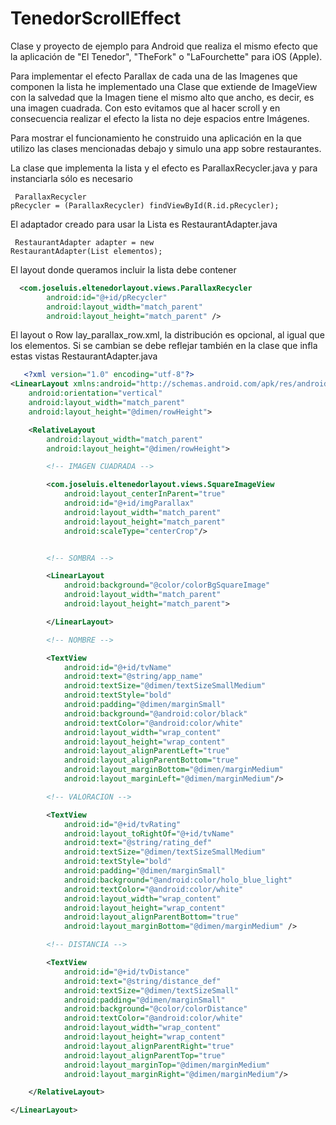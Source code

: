 # TenedorScrollEffect
Clase y proyecto de ejemplo para Android que realiza el mismo efecto que la aplicación de "El Tenedor", "TheFork" o "LaFourchette" para iOS (Apple). 

Para implementar el efecto Parallax de cada una de las Imagenes que componen la lista he implementado una Clase que extiende de ImageView con la salvedad que la Imagen tiene el mismo alto que ancho, es decir, es una imagen cuadrada. Con esto evitamos que al hacer scroll y en consecuencia realizar el efecto la lista no deje espacios entre Imágenes.

Para mostrar el funcionamiento he construido una aplicación en la que utilizo las clases mencionadas debajo y simulo una app sobre restaurantes.

La clase que implementa la lista y el efecto es ParallaxRecycler.java y para instanciarla sólo es necesario
<code><pre>
  ParallaxRecycler pRecycler = (ParallaxRecycler) findViewById(R.id.pRecycler);
</pre></code>

El adaptador creado para usar la Lista es RestaurantAdapter.java
<code><pre>
  RestaurantAdapter adapter = new RestaurantAdapter(List<Model> elementos);
</pre></code>

El layout donde queramos incluir la lista debe contener
```xml
  <com.joseluis.eltenedorlayout.views.ParallaxRecycler
        android:id="@+id/pRecycler"
        android:layout_width="match_parent"
        android:layout_height="match_parent" />
```
El layout o Row lay_parallax_row.xml, la distribución es opcional, al igual que los elementos. Si se cambian se debe reflejar también en la clase que infla estas vistas RestaurantAdapter.java
```xml
   <?xml version="1.0" encoding="utf-8"?>
<LinearLayout xmlns:android="http://schemas.android.com/apk/res/android"
    android:orientation="vertical"
    android:layout_width="match_parent"
    android:layout_height="@dimen/rowHeight">

    <RelativeLayout
        android:layout_width="match_parent"
        android:layout_height="@dimen/rowHeight">

        <!-- IMAGEN CUADRADA -->

        <com.joseluis.eltenedorlayout.views.SquareImageView
            android:layout_centerInParent="true"
            android:id="@+id/imgParallax"
            android:layout_width="match_parent"
            android:layout_height="match_parent"
            android:scaleType="centerCrop"/>


        <!-- SOMBRA -->

        <LinearLayout
            android:background="@color/colorBgSquareImage"
            android:layout_width="match_parent"
            android:layout_height="match_parent">

        </LinearLayout>

        <!-- NOMBRE -->

        <TextView
            android:id="@+id/tvName"
            android:text="@string/app_name"
            android:textSize="@dimen/textSizeSmallMedium"
            android:textStyle="bold"
            android:padding="@dimen/marginSmall"
            android:background="@android:color/black"
            android:textColor="@android:color/white"
            android:layout_width="wrap_content"
            android:layout_height="wrap_content"
            android:layout_alignParentLeft="true"
            android:layout_alignParentBottom="true"
            android:layout_marginBottom="@dimen/marginMedium"
            android:layout_marginLeft="@dimen/marginMedium"/>

        <!-- VALORACION -->

        <TextView
            android:id="@+id/tvRating"
            android:layout_toRightOf="@+id/tvName"
            android:text="@string/rating_def"
            android:textSize="@dimen/textSizeSmallMedium"
            android:textStyle="bold"
            android:padding="@dimen/marginSmall"
            android:background="@android:color/holo_blue_light"
            android:textColor="@android:color/white"
            android:layout_width="wrap_content"
            android:layout_height="wrap_content"
            android:layout_alignParentBottom="true"
            android:layout_marginBottom="@dimen/marginMedium" />

        <!-- DISTANCIA -->

        <TextView
            android:id="@+id/tvDistance"
            android:text="@string/distance_def"
            android:textSize="@dimen/textSizeSmall"
            android:padding="@dimen/marginSmall"
            android:background="@color/colorDistance"
            android:textColor="@android:color/white"
            android:layout_width="wrap_content"
            android:layout_height="wrap_content"
            android:layout_alignParentRight="true"
            android:layout_alignParentTop="true"
            android:layout_marginTop="@dimen/marginMedium"
            android:layout_marginRight="@dimen/marginMedium"/>

    </RelativeLayout>

</LinearLayout>
```

